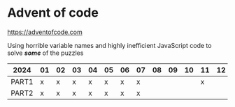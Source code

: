 # Advent of code
https://adventofcode.com

Using horrible variable names and highly inefficient JavaScript code to solve ___some___ of the puzzles

|2024 |01|02|03|04|05|06|07|08|09|10|11|12|13|14|15|16|17|18|19|20|21|22|23|24|25|
|-----|--|--|--|--|--|--|--|--|--|--|--|--|--|--|--|--|--|--|--|--|--|--|--|--|--|
|PART1|x |x |x |x |x |x |x |  |  |  |x |  |x |x |  |  |  |  |  |  |  |  |  |  |  |
|PART2|x |x |x |x |x |x |x |  |  |  |  |  |x |x |  |  |  |  |  |  |  |  |  |  |  |

